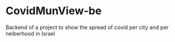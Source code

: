 # CovidMunView-be
Backend of a project to show the spread of covid per city and per neiberhood in Israel
